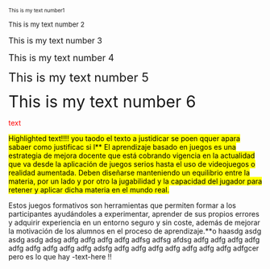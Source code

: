 <font size="1"> This is my text number1</font>

 <font size="2"> This is my text number 2 </font>

 <font size="3"> This is my text number 3</font>

 <font size="4"> This is my text number 4</font>

 <font size="5"> This is my text number 5</font>

 <font size="6"> This is my text number 6</font>

<span style="color: red;">text</span>

<style>
mark {
  background-color: yellow;
  color: black;
  text-align: justify;
}
</style>

<mark>Highlighted text!!!!
 you taodo el texto a justidicar se poen qquer apara sabaer como justificac si l**
El aprendizaje basado en juegos es una estrategia de mejora docente que está cobrando vigencia en la actualidad que va desde la aplicación de juegos serios hasta el uso de videojuegos o realidad aumentada. Deben diseñarse manteniendo un equilibrio entre la materia, por un lado y por otro la jugabilidad y la capacidad del jugador para retener y aplicar dicha materia en el mundo real.</mark>

Estos juegos formativos son herramientas que permiten formar a los participantes ayudándoles a experimentar, aprender de sus propios errores y adquirir experiencia en un entorno seguro y sin coste, además de mejorar la motivación de los alumnos en el proceso de aprendizaje.**o haasdg asdg asdg asdg adsg adfg adfg adfg adfg adfsg adfsg afdsg adfg adfg adfg adfg adfg adfg adfg adfg adfg adsfg adfg adfg adfg adfg adfg adfg adfg adfgcer
 pero es lo que hay -text-here !!
